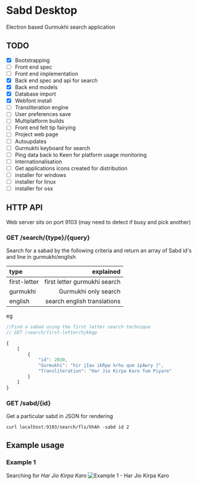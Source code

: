 # Sabd Desktop

Electron based Gurmukhi search application

## TODO 
- [x] Bootstrapping
- [ ] Front end spec
- [ ] Front end implementation
- [x] Back end spec and api for search
- [x] Back end models
- [x] Database import
- [x] Webfont install
- [ ] Transliteration engine
- [ ] User preferences save
- [ ] Multiplatform builds
- [ ] Front end felt tip fairying
- [ ] Project web page
- [ ] Autoupdates
- [ ] Gurmukhi keyboard for search
- [ ] Ping data back to Keen for platform usage monitoring
- [ ] Internationalisation
- [ ] Get applications icons created for distribution
- [ ] installer for windows
- [ ] installer for linux
- [ ] installer for osx

## HTTP API
Web server sits on port 9103 (may need to detect if busy and pick another)

###  GET /search/{type}/{query}

Search for a sabad by the following criteria and return an array of Sabd id's and line in gurmukhi/english

| type | explained |
| :--- | ---: |
| first-letter | first letter gurmukhi search |
| gurmukhi | Gurmukhi only search |
| english | search english translations |

eg
```javascript
//Find a sabad using the first letter search technique
// GET /search/first-letter/hjkkqp

{
    [
        {
            "id": 2030,
            "Gurmukhi": "hir jIau ikRpw krhu qum ipAwry ]",
            "Transliteration": "Har Jio Kirpa Karo Tum Piyare"
        }
    ]
}
```

###  GET /sabd/{id}

Get a particular sabd in JSON for rendering 
```
curl localhost:9103/search/fls/hhAh -sabd id 2
```


## Example usage

### Example 1
Searching for *Har Jio Kirpa Karo*
![Example 1 - Har Jio Kirpa Karo](/docs/example1.png&raw=true "Har Jio Kirpa Karo")